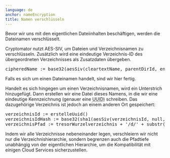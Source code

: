 ```yaml
---
language: de
anchor: nameEncryption
title: Namen verschlüsseln
---
```

<p class="lead">Bevor wir uns mit den eigentlichen Dateiinhalten beschäftigen, werden die Dateinamen verschlüsselt.</p>

Cryptomator nutzt AES-SIV, um Dateien und Verzeichnisnamen zu verschlüsseln. Zusätzlich wird eine eindeutige Verzeichnis-ID des übergeordneten Verzeichnisses als Zusatzdaten übergeben.

<pre>
cipheredName := base32(aesSiv(cleartextName, parentDirId, encryptionMasterKey, macMasterKey))
</pre>

Falls es sich um einen Dateinamen handelt, sind wir hier fertig.

Handelt es sich hingegen um einen Verzeichnisnamen, wird ein Unterstrich hinzugefügt. Dann erstellen wir eine Datei dieses Namens, in die wir eine eindeutige Kennzeichnung (genauer eine <abbr title="Universally unique identifier" class="initialism">UUID</abbr>) schreiben. Das dazugehörige Verzeichnis ist jedoch an einem anderen Ort gespeichert:

<pre>
verzeichnisId := erstelleUuid()
verzeichnisIdHash := base32(sha1(aesSiv(verzeichnisId, null, encryptionMasterKey, macMasterKey)))
verzeichnisPfad := tresorWurzelverzeichnis + &apos;/d/&apos; + substr(verzeichnisIdHash, 0, 2) + &apos;/&apos; + substr(verzeichnisIdHash, 2, 30)
</pre>

Indem wir alle Verzeichnisse nebeneinander legen, verschleiern wir nicht nur die Verzeichnishierarchie, sondern begrenzen auch die Pfadtiefe unabhängig von der eigentlichen Hierarchie, um die Kompatibilität mit einigen Cloud Services sicherzustellen.
